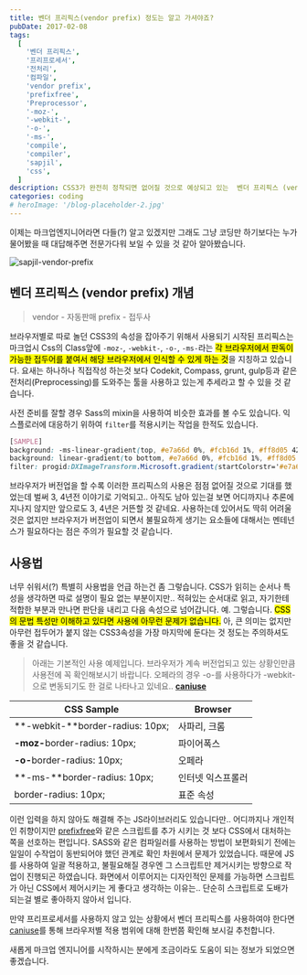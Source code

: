 ```yaml
---
title: 벤더 프리픽스(vendor prefix) 정도는 알고 가셔야죠?
pubDate: 2017-02-08
tags:
  [
    '벤더 프리픽스',
    '프리프로세서',
    '전처리',
    '컴파일',
    'vendor prefix',
    'prefixfree',
    'Preprocessor',
    '-moz-',
    '-webkit-',
    '-o-',
    '-ms-',
    'compile',
    'compiler',
    'sapjil',
    'css',
  ]
description: CSS3가 완전히 정착되면 없어질 것으로 예상되고 있는  벤더 프리픽스 (vendor prefix)는 각각의 브라우저에서 판독이 가능한 접두어를 붙여서 해당 브라우저에서 인식할 수 있게 하는 것을 지칭하고 있습니다. 개념과 사용법에 대하여 알아 보았습니다.
categories: coding
# heroImage: '/blog-placeholder-2.jpg'
---
```


이제는 마크업엔지니어라면 다들(?) 알고 있겠지만 그래도 그냥 코딩만 하기보다는 누가 물어봤을 때 대답해주면 전문가다워 보일 수 있을 것 같아 알아봤습니다.

![sapjil-vendor-prefix](https://live.staticflickr.com/65535/32873585537_16ee51cf60_c.jpg)

## 벤더 프리픽스 (vendor prefix) 개념

> vendor - 자동판매
> prefix - 접두사

브라우저별로 따로 놀던 CSS3의 속성을 잡아주기 위해서 사용되기 시작된 프리픽스는 마크업시 Css의 Class앞에 `-moz-`, `-webkit-`, `-o-`, `-ms-`라는 <mark>각 브라우저에서 판독이 가능한 접두어를 붙여서 해당 브라우저에서 인식할 수 있게 하는 것</mark>을 지칭하고 있습니다. 요새는 하나하나 직접작성 하는것 보다 Codekit, Compass, grunt, gulp등과 같은 전처리(Preprocessing)를 도와주는 툴을 사용하고 있는게 추세라고 할 수 있을 것 같습니다.

사전 준비를 잘할 경우 Sass의 mixin을 사용하여 비슷한 효과를 볼 수도 있습니다. 익스플로러에 대응하기 위하여 `filter`를 적용시키는 작업을 한적도 있습니다.

```css
[SAMPLE]
background: -ms-linear-gradient(top, #e7a66d 0%, #fcb16d 1%, #ff8d05 42%, #ffc450 100%);
background: linear-gradient(to bottom, #e7a66d 0%, #fcb16d 1%, #ff8d05 42%, #ffc450 100%);
filter: progid:DXImageTransform.Microsoft.gradient(startColorstr='#e7a66d', endColorstr='#ffc450', GradientType=0);
```

브라우저가 버전업을 할 수록 이러한 프리픽스의 사용은 점점 없어질 것으로 기대를 했었는데 벌써 3, 4년전 이야기로 기억되고.. 아직도 남아 있는걸 보면 어디까지나 추론에 지나지 않지만 앞으로도 3, 4년은 거뜬할 것 같네요. 사용하는데 있어서도 딱히 어려울것은 없지만 브라우저가 버전업이 되면서 불필요하게 생기는 요소들에 대해서는 멘테넌스가 필요하다는 점은 주의가 필요할 것 같습니다.

## 사용법

너무 쉬워서(?) 특별히 사용법을 언급 하는건 좀 그렇습니다.
CSS가 읽히는 순서나 특성을 생각하면 따로 설명이 필요 없는 부분이지만..
적혀있는 순서대로 읽고, 자기한테 적합한 부분과 만나면 판단을 내리고 다음 속성으로 넘어갑니다.
예. 그렇습니다. <mark>CSS의 문법 특성만 이해하고 있다면 사용에 아무런 문제가 없습니다.</mark>
아, 큰 의미는 없지만 아무런 접두어가 붙지 않는 CSS3속성을 가장 마지막에 둔다는 것 정도는 주의하셔도 좋을 것 같습니다.

> 아래는 기본적인 사용 예제입니다. 브라우저가 계속 버전업되고 있는 상황인만큼 사용전에 꼭 확인해보시기 바랍니다. 오페라의 경우 -o-를 사용하다가 -webkit-으로 변동되기도 한 걸로 나타나고 있네요.. **[caniuse](http://caniuse.com/#feat=matchesselector)**

| CSS Sample                       | Browser           |
| -------------------------------- | ----------------- |
| **-webkit-**border-radius: 10px; | 사파리, 크롬      |
| **-moz-**​border-radius: 10px;   | 파이어폭스        |
| **-o-**​border-radius: 10px;     | 오페라            |
| **-ms-**border-radius: 10px;     | 인터넷 익스프롤러 |
| border-radius: 10px;             | 표준 속성         |

이런 입력을 하지 않아도 해결해 주는 JS라이브러리도 있습니다만.. 어디까지나 개인적인 취향이지만 [prefixfree](http://leaverou.github.io/prefixfree/)와 같은 스크립트를 추가 시키는 것 보다 CSS에서 대처하는 쪽을 선호하는 편입니다. SASS와 같은 컴파일러를 사용하는 방법이 보편화되기 전에는 일일이 수작업이 동반되어야 했던 관계로 확인 차원에서 문제가 있었습니다. 때문에 JS를 사용하여 일괄 적용하고, 불필요해질 경우엔 그 스크립트만 제거시키는 방향으로 작업이 진행되곤 하였습니다. 화면에서 이루어지는 디자인적인 문제를 가능하면 스크립트가 아닌 CSS에서 제어시키는 게 좋다고 생각하는 이유는.. 단순히 스크립트로 도배가 되는걸 별로 좋아하지 않아서 입니다.

만약 프리프로세서를 사용하지 않고 있는 상황에서 벤더 프리픽스를 사용하여야 한다면 [caniuse](http://caniuse.com/)를 통해 브라우저별 적용 범위에 대해 한번쯤 확인해 보시길 추천합니다.

새롭게 마크업 엔지니어를 시작하시는 분에게 조금이라도 도움이 되는 정보가 되었으면 좋겠습니다.
